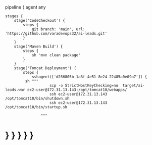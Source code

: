 pipeline {
    agent any

    stages {
        stage('CodeCheckout') {
            steps {
                git branch: 'main', url: 'https://github.com/varadevops32/ai-leads.git'
            }
        }
        stage('Maven Build') {
            steps {
                sh 'mvn clean package'
            }
        }
        stage('Tomcat Deployment') {
            steps {
                sshagent(['d286805b-1a3f-4e51-8e24-22485a0e09a7']) {
             sh """
                        scp -o StrictHostKeyChecking=no  target/ai-leads.war ec2-user@172.31.13.143:/opt/tomcat10/webapps/
                        ssh ec2-user@172.31.13.143    /opt/tomcat10/bin/shutdown.sh
                        ssh ec2-user@172.31.13.143    /opt/tomcat10/bin/startup.sh
                    
                    """

}
            }
        }
    }
} 
================================
